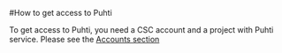 #How to get access to Puhti

To get access to Puhti, you need a CSC account and a project with Puhti
service. Please see the [Accounts section](/accounts/how-to-add-service-access-for-project/)
